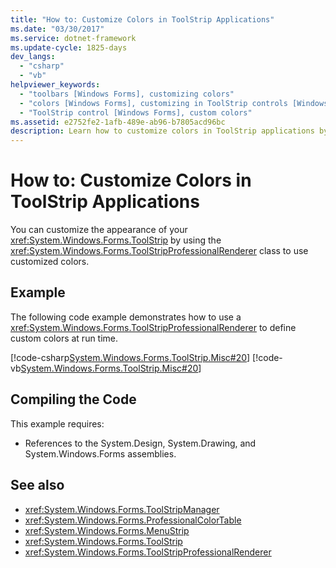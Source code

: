 ```yaml
---
title: "How to: Customize Colors in ToolStrip Applications"
ms.date: "03/30/2017"
ms.service: dotnet-framework
ms.update-cycle: 1825-days
dev_langs:
  - "csharp"
  - "vb"
helpviewer_keywords:
  - "toolbars [Windows Forms], customizing colors"
  - "colors [Windows Forms], customizing in ToolStrip controls [Windows Forms]"
  - "ToolStrip control [Windows Forms], custom colors"
ms.assetid: e2752fe2-1afb-489e-ab96-b7805acd96bc
description: Learn how to customize colors in ToolStrip applications by using the ToolStripProfessionalRenderer class.
---
```

# How to: Customize Colors in ToolStrip Applications

You can customize the appearance of your <xref:System.Windows.Forms.ToolStrip> by using the <xref:System.Windows.Forms.ToolStripProfessionalRenderer> class to use customized colors.

## Example

The following code example demonstrates how to use a <xref:System.Windows.Forms.ToolStripProfessionalRenderer> to define custom colors at run time.

[!code-csharp[System.Windows.Forms.ToolStrip.Misc#20](~/samples/snippets/csharp/VS_Snippets_Winforms/System.Windows.Forms.ToolStrip.Misc/CS/Program.cs#20)]
[!code-vb[System.Windows.Forms.ToolStrip.Misc#20](~/samples/snippets/visualbasic/VS_Snippets_Winforms/System.Windows.Forms.ToolStrip.Misc/VB/Program.vb#20)]

## Compiling the Code

This example requires:

- References to the System.Design, System.Drawing, and System.Windows.Forms assemblies.

## See also

- <xref:System.Windows.Forms.ToolStripManager>
- <xref:System.Windows.Forms.ProfessionalColorTable>
- <xref:System.Windows.Forms.MenuStrip>
- <xref:System.Windows.Forms.ToolStrip>
- <xref:System.Windows.Forms.ToolStripProfessionalRenderer>
